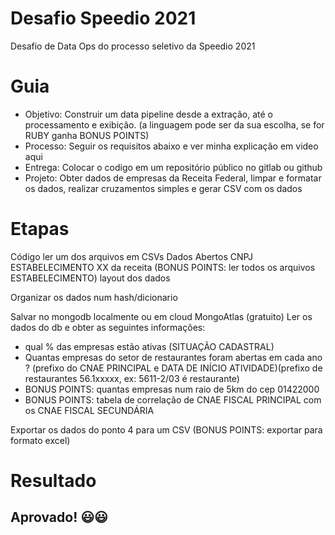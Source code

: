 # Desafio Speedio 2021
Desafio de Data Ops do processo seletivo da Speedio 2021

# Guia

- Objetivo: Construir um data pipeline desde a extração, até o processamento e exibição. (a linguagem pode ser da sua escolha, se for RUBY ganha BONUS POINTS)
- Processo: Seguir os requisitos abaixo e ver minha explicação em video aqui
- Entrega: Colocar o codigo em um repositório público no gitlab ou github
- Projeto: Obter dados de empresas da Receita Federal, limpar e formatar os dados, realizar cruzamentos simples e gerar CSV com os dados

# Etapas

Código ler um dos arquivos em CSVs Dados Abertos CNPJ ESTABELECIMENTO XX da receita  (BONUS POINTS: ler todos os arquivos ESTABELECIMENTO) 
layout dos dados


Organizar os dados num hash/dicionario


Salvar no mongodb localmente ou em cloud MongoAtlas (gratuito)
Ler os dados do db e obter as seguintes informações:
- qual % das empresas estão ativas (SITUAÇÃO CADASTRAL)
- Quantas empresas do setor de restaurantes foram abertas em cada ano ? (prefixo do CNAE PRINCIPAL e DATA DE INÍCIO ATIVIDADE)(prefixo de restaurantes 56.1xxxxx, ex: 5611-2/03 é restaurante)
- BONUS POINTS: quantas empresas num raio de 5km do cep 01422000
- BONUS POINTS: tabela de correlação de CNAE FISCAL PRINCIPAL com os CNAE FISCAL SECUNDÁRIA


Exportar os dados do ponto 4 para um CSV (BONUS POINTS: exportar para formato excel)

# Resultado
## Aprovado! 😃😃
